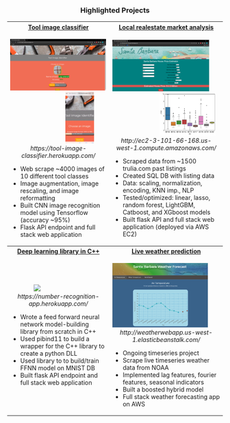 <h3 align="center"> Highlighted Projects </h3>
<table >
<tr>
<th> <a href="https://github.com/dakotarawlings/tool_image_classification">Tool image classifier</a></th>
<th> <a href="https://github.com/dakotarawlings/local_realestate_market_analysis">Local realestate market analysis</a> </th>
</tr>
<tr>
<td>

<p float ="left" align="center" >
  <img style="padding-right: 100px;" src="readme_images/homepagetool.png" height="120" >
  <img style="padding-left: 100px;" src="readme_images/iphone.gif" height="120" >
  <br>
  <em> https://tool-image-classifier.herokuapp.com/</em>
  </br>
</p>

* Web scrape ~4000 images of 10 different tool classes
* Image augmentation, image rescaling, and image reformatting 
* Built  CNN image recognition model using Tensorflow (accuracy ~95%)
* Flask API endpoint and full stack web application 


</td>
<td>

<p float ="left" align="center" >
   <img style="padding-right: 100px;" src="readme_images/homepage2.png" height="120" >
    <img style="padding-left: 100px;" src="readme_images/boxplots.png" height="100" >
  <br>
  <em> http://ec2-3-101-66-168.us-west-1.compute.amazonaws.com/</em>
  </br>
</p>

* Scraped data from ~1500 trulia.com past listings
* Created SQL DB with listing data
* Data: scaling, normalization, encoding, KNN imp., NLP
* Tested/optimized: linear, lasso, random forest, LightGBM, Catboost, and XGboost models
* Built flask API and full stack web application (deployed via AWS EC2)

</td>
</tr>
  <tr>
<th> <a href="https://github.com/dakotarawlings/cpp_deep_learning_library">Deep learning library in C++ </th>
<th> <a href="https://github.com/dakotarawlings/weather_prediction">Live weather prediction </th>
</tr>
<tr>
<td>

  <p float ="left" align="center" >
  <img style="padding-right: 100px;" src="readme_images/DLLHomepage.gif" height="150" >
  
  <br>
  <em> https://number-recognition-app.herokuapp.com/ </em>
  </br>
</p>

* Wrote a feed forward neural network model-building library from scratch in C++
* Used pibind11 to build a wrapper for the C++ library to create a python DLL 
* Used library to to build/train FFNN model on MNIST DB
* Built flask API endpoint and full stack web application 
  

</td>
<td>

<p float ="left" align="center" >
  <img style="padding-right: 100px;" src="readme_images/timeseries.png" height="150" >
  <br>
  <em> http://weatherwebapp.us-west-1.elasticbeanstalk.com/ </em>
  </br>
</p>

* Ongoing timeseries project
* Scrape live timeseries weather data from NOAA
* Implemented lag features, fourier features, seasonal indicators
* Built a boosted hybrid model
* Full stack weather forecasting app on AWS



</td>
</tr>
  
</table>

